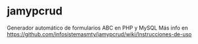 # jamypcrud
Generador automático de formularios ABC en PHP y MySQL
Más info en https://github.com/infosistemasmty/jamypcrud/wiki/Instrucciones-de-uso
